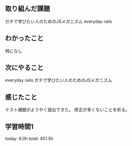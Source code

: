 ## 取り組んだ課題
 ガチで学びたい人のためのJSメガニズム
 everyday rails
## わかったこと
 特になし
## 次にやること
 everyday rails
 ガチで学びたい人のためのJSメガニズム
## 感じたこと
 テスト課題がようやく提出できた。
 修正が多くないことを祈る。
## 学習時間1
today: 6.0h
total: 451.5h